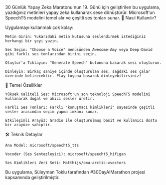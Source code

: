 

30 Günlük Yapay Zeka Maratonu'nun 19. Günü için geliştirilen bu uygulama, yazdığınız metinleri yapay zeka kullanarak sese dönüştürür. Microsoft'un SpeechT5 modelini temel alır ve çeşitli ses tonları sunar.
🚀 Nasıl Kullanılır?

Uygulamayı kullanmak çok kolay:

    Metin Girin: Yukarıdaki metin kutusuna seslendirmek istediğiniz herhangi bir şeyi yazın.

    Ses Seçin: "Choose a Voice" menüsünden Awesome-Amy veya Deep-David gibi farklı ses tonlarından birini seçin.

    Oluştur'a Tıklayın: "Generate Speech" butonuna basarak sesi oluşturun.

    Dinleyin: Birkaç saniye içinde oluşturulan ses, sağdaki ses çalar üzerinde belirecektir. Play tuşuna basarak dinleyebilirsiniz!

🌟 Temel Özellikler

    Yüksek Kaliteli Ses: Microsoft'un son teknoloji SpeechT5 modelini kullanarak doğal ve akıcı sesler üretir.

    Farklı Ses Tonları: Farklı "konuşmacı kimlikleri" sayesinde çeşitli sesler arasından seçim yapma imkanı sunar.

    Etkileşimli Arayüz: Gradio ile oluşturulmuş basit ve kullanıcı dostu bir arayüze sahiptir.

🛠️ Teknik Detaylar

    Ana Model: microsoft/speecht5_tts

    Vocoder (Ses Sentezleyici): microsoft/speecht5_hifigan

    Ses Kimlikleri Veri Seti: Matthijs/cmu-arctic-xvectors


Bu uygulama, Süleyman Toklu tarafından #30DayAIMarathon projesi kapsamında geliştirilmiştir.
